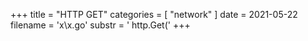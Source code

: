 +++
title = "HTTP GET"
categories = [ "network" ]
date = 2021-05-22
filename = 'x\x.go'
substr = ' http.Get('
+++

